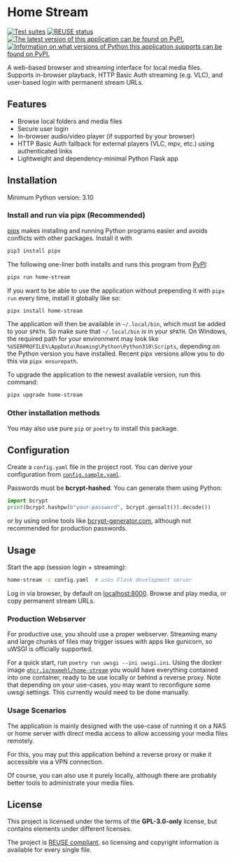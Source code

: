 <!--
SPDX-FileCopyrightText: 2025 Max Mehl <https://mehl.mx>

SPDX-License-Identifier: GPL-3.0-only
-->

# Home Stream

[![Test suites](https://github.com/mxmehl/home-stream/actions/workflows/test.yaml/badge.svg)](https://github.com/mxmehl/home-stream/actions/workflows/test.yaml)
[![REUSE status](https://api.reuse.software/badge/github.com/mxmehl/home-stream)](https://api.reuse.software/info/github.com/mxmehl/home-stream)
[![The latest version of this application can be found on PyPI.](https://img.shields.io/pypi/v/home-stream.svg)](https://pypi.org/project/home-stream/)
[![Information on what versions of Python this application supports can be found on PyPI.](https://img.shields.io/pypi/pyversions/home-stream.svg)](https://pypi.org/project/home-stream/)

A web-based browser and streaming interface for local media files. Supports in-browser playback, HTTP Basic Auth streaming (e.g. VLC), and user-based login with permanent stream URLs.

## Features

- Browse local folders and media files
- Secure user login
- In-browser audio/video player (if supported by your browser)
- HTTP Basic Auth fallback for external players (VLC, mpv, etc.) using authenticated links
- Lightweight and dependency-minimal Python Flask app

## Installation

Minimum Python version: 3.10

### Install and run via pipx (Recommended)

[pipx](hhttps://pipx.pypa.io/) makes installing and running Python programs easier and avoids conflicts with other packages. Install it with

```sh
pip3 install pipx
```

The following one-liner both installs and runs this program from [PyPI](https://pypi.org/project/home-stream/):

```sh
pipx run home-stream
```

If you want to be able to use the application without prepending it with `pipx run` every time, install it globally like so:

```sh
pipx install home-stream
```

The application will then be available in `~/.local/bin`, which must be added to your `$PATH`. So make sure that `~/.local/bin` is in your `$PATH`. On Windows, the required path for your environment may look like `%USERPROFILE%\AppData\Roaming\Python\Python310\Scripts`, depending on the Python version you have installed. Recent pipx versions allow you to do this via `pipx ensurepath`.

To upgrade the application to the newest available version, run this command:

```sh
pipx upgrade home-stream
```

### Other installation methods

You may also use pure `pip` or `poetry` to install this package.

## Configuration

Create a `config.yaml` file in the project root. You can derive your configuration from [`config.sample.yaml`](./config.sample.yaml).

Passwords must be **bcrypt-hashed**. You can generate them using Python:

```python
import bcrypt
print(bcrypt.hashpw(b"your-password", bcrypt.gensalt()).decode())
```

or by using online tools like [bcrypt-generator.com](https://bcrypt-generator.com/), although not recommended for production passwords.

## Usage

Start the app (session login + streaming):

```bash
home-stream -c config.yaml  # uses Flask development server
```

Log in via browser, by default on [localhost:8000](http://localhost:8000). Browse and play media, or copy permanent stream URLs.

### Production Webserver

For productive use, you should use a proper webserver. Streaming many and large chunks of files may trigger issues with apps like gunicorn, so uWSGI is officially supported.

For a quick start, run `poetry run uwsgi --ini uwsgi.ini`. Using the docker image [`ghcr.io/mxmehl/home-stream`](https://github.com/mxmehl/home-stream/pkgs/container/home-stream) you would have everything contained into one container, ready to be use locally or behind a reverse proxy. Note that depending on your use-cases, you may want to reconfigure some uwsgi settings. This currently would need to be done manually.

### Usage Scenarios

The application is mainly designed with the use-case of running it on a NAS or home server with direct media access to allow accessing your media files remotely.

For this, you may put this application behind a reverse proxy or make it accessible via a VPN connection.

Of course, you can also use it purely locally, although there are probably better tools to administrate your media files.

## License

This project is licensed under the terms of the **GPL-3.0-only** license, but contains elements under different licenses.

The project is [REUSE compliant](https://reuse.software), so licensing and copyright information is available for every single file.

